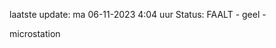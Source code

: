 laatste update: 
ma 06-11-2023  4:04   uur 
Status: FAALT - geel - 
<div class="service Y">microstation</div>